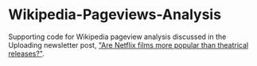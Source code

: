 # Wikipedia-Pageviews-Analysis
Supporting code for Wikipedia pageview analysis discussed in the Uploading newsletter post, ["Are Netflix films more popular than theatrical releases?"](https://uploading.substack.com/p/netflix-vs-theaters). 
